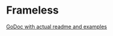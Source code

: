 # Frameless

[GoDoc with actual readme and examples](https://godoc.org/github.com/adamluzsi/frameless)
